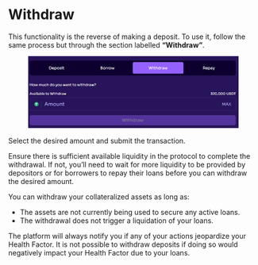 # Withdraw

This functionality is the reverse of making a deposit. To use it, follow the same process but through the section labelled **“Withdraw”**.

<div data-full-width="true"><figure><img src="../.gitbook/assets/image (103).png" alt=""><figcaption></figcaption></figure></div>

Select the desired amount and submit the transaction.

Ensure there is sufficient available liquidity in the protocol to complete the withdrawal. If not, you’ll need to wait for more liquidity to be provided by depositors or for borrowers to repay their loans before you can withdraw the desired amount.

You can withdraw your collateralized assets as long as:

* The assets are not currently being used to secure any active loans.
* The withdrawal does not trigger a liquidation of your loans.

The platform will always notify you if any of your actions jeopardize your Health Factor. It is not possible to withdraw deposits if doing so would negatively impact your Health Factor due to your loans.

<figure><img src="../.gitbook/assets/image (67).png" alt="" width="303"><figcaption></figcaption></figure>
